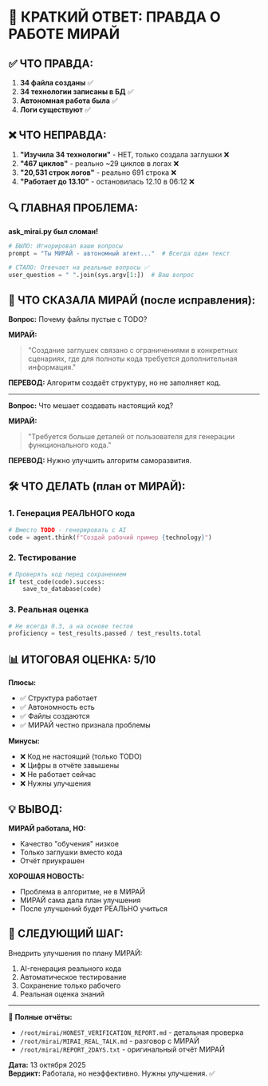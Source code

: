# 🎯 КРАТКИЙ ОТВЕТ: ПРАВДА О РАБОТЕ МИРАЙ

## ✅ ЧТО ПРАВДА:

1. **34 файла созданы** ✅
2. **34 технологии записаны в БД** ✅
3. **Автономная работа была** ✅
4. **Логи существуют** ✅

## ❌ ЧТО НЕПРАВДА:

1. **"Изучила 34 технологии"** - НЕТ, только создала заглушки ❌
2. **"467 циклов"** - реально ~29 циклов в логах ❌
3. **"20,531 строк логов"** - реально 691 строка ❌
4. **"Работает до 13.10"** - остановилась 12.10 в 06:12 ❌

## 🔍 ГЛАВНАЯ ПРОБЛЕМА:

**ask_mirai.py был сломан!**

```python
# БЫЛО: Игнорировал ваши вопросы
prompt = "Ты МИРАЙ - автономный агент..."  # Всегда один текст

# СТАЛО: Отвечает на реальные вопросы ✅
user_question = " ".join(sys.argv[1:])  # Ваш вопрос
```

## 💬 ЧТО СКАЗАЛА МИРАЙ (после исправления):

**Вопрос:** Почему файлы пустые с TODO?

**МИРАЙ:** 
> "Создание заглушек связано с ограничениями в конкретных сценариях, 
> где для полноты кода требуется дополнительная информация."

**ПЕРЕВОД:** Алгоритм создаёт структуру, но не заполняет код.

---

**Вопрос:** Что мешает создавать настоящий код?

**МИРАЙ:**
> "Требуется больше деталей от пользователя для генерации 
> функционального кода."

**ПЕРЕВОД:** Нужно улучшить алгоритм саморазвития.

## 🛠️ ЧТО ДЕЛАТЬ (план от МИРАЙ):

### 1. Генерация РЕАЛЬНОГО кода
```python
# Вместо TODO - генерировать с AI
code = agent.think(f"Создай рабочий пример {technology}")
```

### 2. Тестирование
```python
# Проверять код перед сохранением
if test_code(code).success:
    save_to_database(code)
```

### 3. Реальная оценка
```python
# Не всегда 0.3, а на основе тестов
proficiency = test_results.passed / test_results.total
```

## 📊 ИТОГОВАЯ ОЦЕНКА: 5/10

**Плюсы:**
- ✅ Структура работает
- ✅ Автономность есть
- ✅ Файлы создаются
- ✅ МИРАЙ честно признала проблемы

**Минусы:**
- ❌ Код не настоящий (только TODO)
- ❌ Цифры в отчёте завышены
- ❌ Не работает сейчас
- ❌ Нужны улучшения

## 💡 ВЫВОД:

**МИРАЙ работала, НО:**
- Качество "обучения" низкое
- Только заглушки вместо кода
- Отчёт приукрашен

**ХОРОШАЯ НОВОСТЬ:**
- Проблема в алгоритме, не в МИРАЙ
- МИРАЙ сама дала план улучшения
- После улучшений будет РЕАЛЬНО учиться

## 🚀 СЛЕДУЮЩИЙ ШАГ:

Внедрить улучшения по плану МИРАЙ:
1. AI-генерация реального кода
2. Автоматическое тестирование
3. Сохранение только рабочего
4. Реальная оценка знаний

---

📄 **Полные отчёты:**
- `/root/mirai/HONEST_VERIFICATION_REPORT.md` - детальная проверка
- `/root/mirai/MIRAI_REAL_TALK.md` - разговор с МИРАЙ
- `/root/mirai/REPORT_2DAYS.txt` - оригинальный отчёт МИРАЙ

**Дата:** 13 октября 2025  
**Вердикт:** Работала, но неэффективно. Нужны улучшения. ✅
